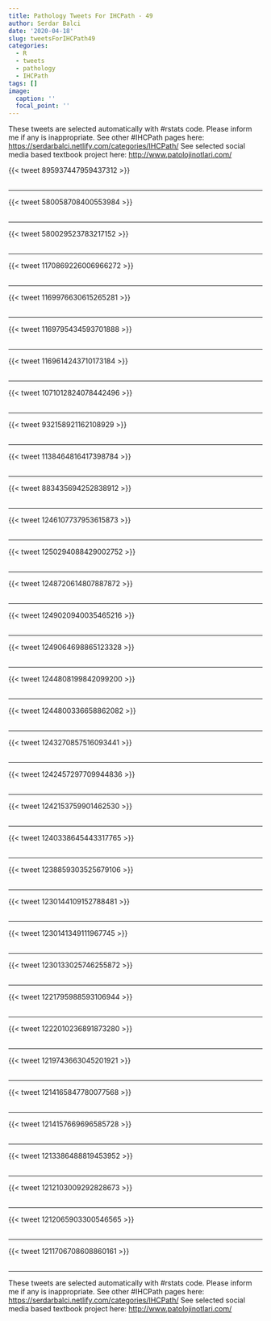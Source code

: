 ```yaml
---
title: Pathology Tweets For IHCPath - 49
author: Serdar Balci
date: '2020-04-18'
slug: tweetsForIHCPath49
categories:
  - R
  - tweets
  - pathology
  - IHCPath
tags: []
image:
  caption: ''
  focal_point: ''
---
```



These tweets are selected automatically with #rstats code. Please inform me if any is inappropriate.
See other #IHCPath pages here: https://serdarbalci.netlify.com/categories/IHCPath/ 
See selected social media based textbook project here: http://www.patolojinotlari.com/

{{< tweet 895937447959437312 >}}
<br>
<br>
<hr>
{{< tweet 580058708400553984 >}}
<br>
<br>
<hr>
{{< tweet 580029523783217152 >}}
<br>
<br>
<hr>
{{< tweet 1170869226006966272 >}}
<br>
<br>
<hr>
{{< tweet 1169976630615265281 >}}
<br>
<br>
<hr>
{{< tweet 1169795434593701888 >}}
<br>
<br>
<hr>
{{< tweet 1169614243710173184 >}}
<br>
<br>
<hr>
{{< tweet 1071012824078442496 >}}
<br>
<br>
<hr>
{{< tweet 932158921162108929 >}}
<br>
<br>
<hr>
{{< tweet 1138464816417398784 >}}
<br>
<br>
<hr>
{{< tweet 883435694252838912 >}}
<br>
<br>
<hr>
{{< tweet 1246107737953615873 >}}
<br>
<br>
<hr>
{{< tweet 1250294088429002752 >}}
<br>
<br>
<hr>
{{< tweet 1248720614807887872 >}}
<br>
<br>
<hr>
{{< tweet 1249020940035465216 >}}
<br>
<br>
<hr>
{{< tweet 1249064698865123328 >}}
<br>
<br>
<hr>
{{< tweet 1244808199842099200 >}}
<br>
<br>
<hr>
{{< tweet 1244800336658862082 >}}
<br>
<br>
<hr>
{{< tweet 1243270857516093441 >}}
<br>
<br>
<hr>
{{< tweet 1242457297709944836 >}}
<br>
<br>
<hr>
{{< tweet 1242153759901462530 >}}
<br>
<br>
<hr>
{{< tweet 1240338645443317765 >}}
<br>
<br>
<hr>
{{< tweet 1238859303525679106 >}}
<br>
<br>
<hr>
{{< tweet 1230144109152788481 >}}
<br>
<br>
<hr>
{{< tweet 1230141349111967745 >}}
<br>
<br>
<hr>
{{< tweet 1230133025746255872 >}}
<br>
<br>
<hr>
{{< tweet 1221795988593106944 >}}
<br>
<br>
<hr>
{{< tweet 1222010236891873280 >}}
<br>
<br>
<hr>
{{< tweet 1219743663045201921 >}}
<br>
<br>
<hr>
{{< tweet 1214165847780077568 >}}
<br>
<br>
<hr>
{{< tweet 1214157669696585728 >}}
<br>
<br>
<hr>
{{< tweet 1213386488819453952 >}}
<br>
<br>
<hr>
{{< tweet 1212103009292828673 >}}
<br>
<br>
<hr>
{{< tweet 1212065903300546565 >}}
<br>
<br>
<hr>
{{< tweet 1211706708608860161 >}}
<br>
<br>
<hr>


These tweets are selected automatically with #rstats code. Please inform me if any is inappropriate.
See other #IHCPath pages here: https://serdarbalci.netlify.com/categories/IHCPath/ 
See selected social media based textbook project here: http://www.patolojinotlari.com/
